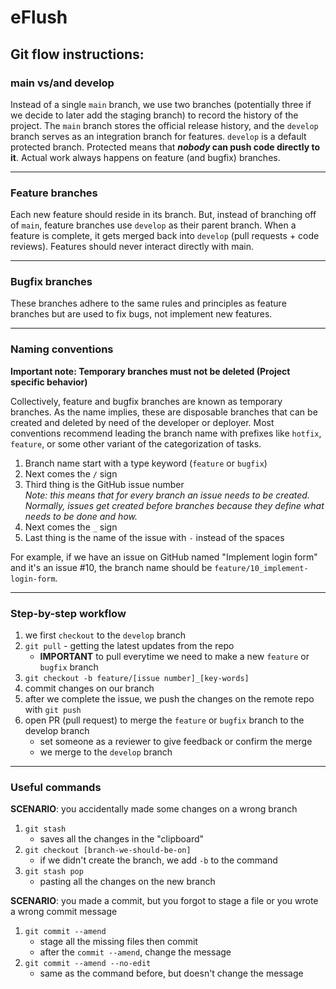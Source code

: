# eFlush

## Git flow instructions: 
### main vs/and develop
Instead of a single `main` branch, we use two branches (potentially three if we decide to later add the staging branch) to record the history of the project. The `main` branch stores the official release history, and the `develop` branch serves as an integration branch for features.
`develop` is a default protected branch. Protected means that **_nobody_ can push code directly to it**. Actual work always happens on feature (and bugfix) branches.

---

### Feature branches
Each new feature should reside in its branch. But, instead of branching off of `main`, feature branches use `develop` as their parent branch. When a feature is complete, it gets merged back into `develop` (pull requests + code reviews). Features should never interact directly with main.

---

### Bugfix branches
These branches adhere to the same rules and principles as feature branches but are used to fix bugs, not implement new features.

---

### Naming conventions
**Important note: Temporary branches must not be deleted (Project specific behavior)**

Collectively, feature and bugfix branches are known as temporary branches. As the name implies, these are disposable branches that can be created and deleted by need of the developer or deployer. Most conventions recommend leading the branch name with prefixes like `hotfix`, `feature`, or some other variant of the categorization of tasks.

1. Branch name start with a type keyword (`feature` or `bugfix`)
2. Next comes the `/` sign
3. Third thing is the GitHub issue number  
_Note: this means that for every branch an issue needs to be created. Normally, issues get created before branches because they define what needs to be done and how._
4. Next comes the `_` sign
5. Last thing is the name of the issue with `-` instead of the spaces

For example, if we have an issue on GitHub named "Implement login form" and it's an issue #10, the branch name should be `feature/10_implement-login-form`.

---

### Step-by-step workflow

1. we first `checkout` to the `develop` branch
2. `git pull` - getting the latest updates from the repo
	* **IMPORTANT** to pull everytime we need to make a new `feature` or `bugfix` branch
3. `git checkout -b feature/[issue number]_[key-words]`
4. commit changes on our branch
5. after we complete the issue, we push the changes on the remote repo with `git push`
6. open PR (pull request) to merge the `feature` or `bugfix` branch to the develop branch
	* set someone as a reviewer to give feedback or confirm the merge
	* we merge to the `develop` branch

---

### Useful commands

**SCENARIO**: you accidentally made some changes on a wrong branch

1. `git stash`
	* saves all the changes in the "clipboard"
2. `git checkout [branch-we-should-be-on]` 
	* if we didn't create the branch, we add `-b` to the command 
3. `git stash pop`
	* pasting all the changes on the new branch

**SCENARIO**: you made a commit, but you forgot to stage a file or you wrote a wrong commit message

1. `git commit --amend`
	* stage all the missing files then commit
	* after the `commit --amend`, change the message
2. `git commit --amend --no-edit`
	* same as the command before, but doesn't change the message


